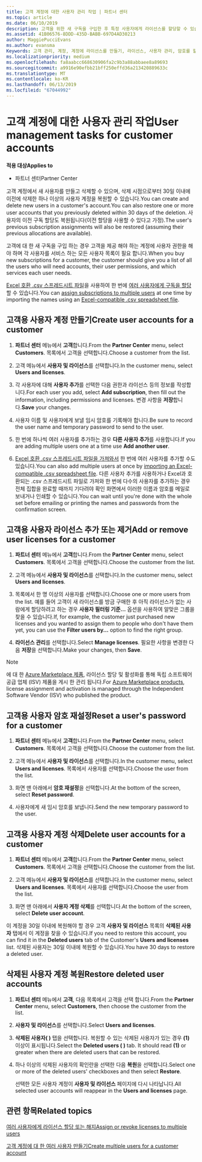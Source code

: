 ```yaml
---
title: 고객 계정에 대한 사용자 관리 작업 | 파트너 센터
ms.topic: article
ms.date: 06/10/2019
description: 고객을 위한 새 구독을 구입한 후 특정 사용자에게 라이선스를 할당할 수 있습니다.
ms.assetid: 41B06576-8DDD-435D-BABB-697D4AD30213
author: MaggiePucciEvans
ms.author: evansma
Keywords: 고객 관리, 계정, 계정에 라이선스를 만들기, 라이선스, 사용자 관리, 암호를 할당, 암호 재설정, 암호 변경
ms.localizationpriority: medium
ms.openlocfilehash: fa8aabcc668630906fa2c9b3a88abbaee8a89693
ms.sourcegitcommit: a9916e90efbb21bff250effd36a213420889633c
ms.translationtype: MT
ms.contentlocale: ko-KR
ms.lasthandoff: 06/13/2019
ms.locfileid: "67044992"
---
```

# <a name="user-management-tasks-for-customer-accounts"></a><span data-ttu-id="e9450-104">고객 계정에 대한 사용자 관리 작업</span><span class="sxs-lookup"><span data-stu-id="e9450-104">User management tasks for customer accounts</span></span>

<span data-ttu-id="e9450-105">**적용 대상**</span><span class="sxs-lookup"><span data-stu-id="e9450-105">**Applies to**</span></span>

-  <span data-ttu-id="e9450-106">파트너 센터</span><span class="sxs-lookup"><span data-stu-id="e9450-106">Partner Center</span></span>

<span data-ttu-id="e9450-107">고객 계정에서 새 사용자를 만들고 삭제할 수 있으며, 삭제 시점으로부터 30일 이내에 이전에 삭제한 하나 이상의 사용자 계정을 복원할 수 있습니다.</span><span class="sxs-lookup"><span data-stu-id="e9450-107">You can create and delete new users in a customer's account.You can also restore one or more user accounts that you previously deleted within 30 days of the deletion.</span></span> <span data-ttu-id="e9450-108">사용자의 이전 구독 할당도 복원됩니다(이전 할당을 사용할 수 있다고 가정).</span><span class="sxs-lookup"><span data-stu-id="e9450-108">The user's previous subscription assignments will also be restored (assuming their previous allocations are available).</span></span>

<span data-ttu-id="e9450-109">고객에 대 한 새 구독을 구입 하는 경우 고객을 제공 해야 하는 계정에 사용자 권한을 해야 하며 각 사용자를 서비스 하는 모든 사용자 목록이 필요 합니다.</span><span class="sxs-lookup"><span data-stu-id="e9450-109">When you buy new subscriptions for a customer, the customer should give you a list of all the users who will need accounts, their user permissions, and which services each user needs.</span></span>  

<span data-ttu-id="e9450-110">[Excel 호환 .csv 스프레드시트 파일](adding-multiple-users-to-a-customer-account.md)을 사용하여 한 번에 [여러 사용자에게 구독을 할당](bulk-license-provisioning-for-multiple-users.md)할 수 있습니다.</span><span class="sxs-lookup"><span data-stu-id="e9450-110">You can [assign subscriptions to multiple users](bulk-license-provisioning-for-multiple-users.md) at one time by importing the names using an [Excel-compatible .csv spreadsheet file](adding-multiple-users-to-a-customer-account.md).</span></span>

<a href="" id="createuseraccounts"></a>

## <a name="create-user-accounts-for-a-customer"></a><span data-ttu-id="e9450-111">고객용 사용자 계정 만들기</span><span class="sxs-lookup"><span data-stu-id="e9450-111">Create user accounts for a customer</span></span>

1.  <span data-ttu-id="e9450-112">**파트너 센터** 메뉴에서 **고객**합니다.</span><span class="sxs-lookup"><span data-stu-id="e9450-112">From the **Partner Center** menu, select **Customers**.</span></span> <span data-ttu-id="e9450-113">목록에서 고객을 선택합니다.</span><span class="sxs-lookup"><span data-stu-id="e9450-113">Choose a customer from the list.</span></span>

2.  <span data-ttu-id="e9450-114">고객 메뉴에서 **사용자 및 라이선스**를 선택합니다.</span><span class="sxs-lookup"><span data-stu-id="e9450-114">In the customer menu, select **Users and licenses**.</span></span>

3.  <span data-ttu-id="e9450-115">각 사용자에 대해 **사용자 추가**를 선택한 다음 권한과 라이선스 등의 정보를 작성합니다.</span><span class="sxs-lookup"><span data-stu-id="e9450-115">For each user you add, select **Add subscription**, then fill out the information, including permissions and licenses.</span></span> <span data-ttu-id="e9450-116">변경 사항을 **저장**합니다.</span><span class="sxs-lookup"><span data-stu-id="e9450-116">**Save** your changes.</span></span>

4.  <span data-ttu-id="e9450-117">사용자 이름 및 사용자에게 보낼 임시 암호를 기록해야 합니다.</span><span class="sxs-lookup"><span data-stu-id="e9450-117">Be sure to record the user name and temporary password to send to the user.</span></span>

5.  <span data-ttu-id="e9450-118">한 번에 하나씩 여러 사용자를 추가하는 경우 **다른 사용자 추가**를 사용합니다.</span><span class="sxs-lookup"><span data-stu-id="e9450-118">If you are adding multiple users one at a time use **Add another user**.</span></span>

6. <span data-ttu-id="e9450-119">[Excel 호환 .csv 스프레드시트 파일을 가져와서](adding-multiple-users-to-a-customer-account.md) 한 번에 여러 사용자를 추가할 수도 있습니다.</span><span class="sxs-lookup"><span data-stu-id="e9450-119">You can also add multiple users at once by [importing an Excel-compatible .csv spreadsheet file](adding-multiple-users-to-a-customer-account.md).</span></span> <span data-ttu-id="e9450-120">다른 사용자 추가를 사용하거나 Excel과 호환되는 .csv 스프레드시트 파일로 가져와 한 번에 다수의 사용자를 추가하는 경우 전체 집합을 완료할 때까지 기다려야 확인 화면에서 이러한 이름과 암호를 메일로 보내거나 인쇄할 수 있습니다.</span><span class="sxs-lookup"><span data-stu-id="e9450-120">You can wait until you're done with the whole set before emailing or printing the names and passwords from the confirmation screen.</span></span>

<a href="" id="userlicensing"></a>

## <a name="add-or-remove-user-licenses-for-a-customer"></a><span data-ttu-id="e9450-121">고객용 사용자 라이선스 추가 또는 제거</span><span class="sxs-lookup"><span data-stu-id="e9450-121">Add or remove user licenses for a customer</span></span>

1.  <span data-ttu-id="e9450-122">**파트너 센터** 메뉴에서 **고객**합니다.</span><span class="sxs-lookup"><span data-stu-id="e9450-122">From the **Partner Center** menu, select **Customers**.</span></span> <span data-ttu-id="e9450-123">목록에서 고객을 선택합니다.</span><span class="sxs-lookup"><span data-stu-id="e9450-123">Choose the customer from the list.</span></span>

2.  <span data-ttu-id="e9450-124">고객 메뉴에서 **사용자 및 라이선스**를 선택합니다.</span><span class="sxs-lookup"><span data-stu-id="e9450-124">In the customer menu, select **Users and licenses**.</span></span>

3.  <span data-ttu-id="e9450-125">목록에서 한 명 이상의 사용자를 선택합니다.</span><span class="sxs-lookup"><span data-stu-id="e9450-125">Choose one or more users from the list.</span></span> <span data-ttu-id="e9450-126">예를 들어 고객이 새 라이선스를 방금 구매한 후 아직 라이선스가 없는 사람에게 할당하려고 하는 경우 **사용자 필터링 기준...** 옵션을 사용하여 알맞은 그룹을 찾을 수 있습니다.</span><span class="sxs-lookup"><span data-stu-id="e9450-126">If, for example, the customer just purchased new licenses and you wanted to assign them to people who don't have them yet, you can use the **Filter users by...** option to find the right group.</span></span>

4.  <span data-ttu-id="e9450-127">**라이선스 관리**를 선택합니다.</span><span class="sxs-lookup"><span data-stu-id="e9450-127">Select **Manage licenses**.</span></span> <span data-ttu-id="e9450-128">필요한 사항을 변경한 다음 **저장**을 선택합니다.</span><span class="sxs-lookup"><span data-stu-id="e9450-128">Make your changes, then **Save**.</span></span>

> [!NOTE]
> <span data-ttu-id="e9450-129">에 대 한 [Azure Marketplace 제품](sell-marketplace-products.md), 라이선스 할당 및 활성화를 통해 독립 소프트웨어 공급 업체 (ISV) 제품을 게시 한 관리 됩니다.</span><span class="sxs-lookup"><span data-stu-id="e9450-129">For [Azure Marketplace products](sell-marketplace-products.md), license assignment and activation is managed through the Independent Software Vendor (ISV) who published the product.</span></span>

<a href="" id="resetpassword"></a>

## <a name="reset-a-users-password-for-a-customer"></a><span data-ttu-id="e9450-130">고객용 사용자 암호 재설정</span><span class="sxs-lookup"><span data-stu-id="e9450-130">Reset a user's password for a customer</span></span>

1.  <span data-ttu-id="e9450-131">**파트너 센터** 메뉴에서 **고객**합니다.</span><span class="sxs-lookup"><span data-stu-id="e9450-131">From the **Partner Center** menu, select **Customers**.</span></span> <span data-ttu-id="e9450-132">목록에서 고객을 선택합니다.</span><span class="sxs-lookup"><span data-stu-id="e9450-132">Choose the customer from the list.</span></span>

2.  <span data-ttu-id="e9450-133">고객 메뉴에서 **사용자 및 라이선스**를 선택합니다.</span><span class="sxs-lookup"><span data-stu-id="e9450-133">In the customer menu, select **Users and licenses**.</span></span> <span data-ttu-id="e9450-134">목록에서 사용자를 선택합니다.</span><span class="sxs-lookup"><span data-stu-id="e9450-134">Choose the user from the list.</span></span>

3.  <span data-ttu-id="e9450-135">화면 맨 아래에서 **암호 재설정**을 선택합니다.</span><span class="sxs-lookup"><span data-stu-id="e9450-135">At the bottom of the screen, select **Reset password**.</span></span> 

4.  <span data-ttu-id="e9450-136">사용자에게 새 임시 암호를 보냅니다.</span><span class="sxs-lookup"><span data-stu-id="e9450-136">Send the new temporary password to the user.</span></span>

<a href="" id="deleteuseraccounts"></a>

## <a name="delete-user-accounts-for-a-customer"></a><span data-ttu-id="e9450-137">고객용 사용자 계정 삭제</span><span class="sxs-lookup"><span data-stu-id="e9450-137">Delete user accounts for a customer</span></span>

1.  <span data-ttu-id="e9450-138">**파트너 센터** 메뉴에서 **고객**합니다.</span><span class="sxs-lookup"><span data-stu-id="e9450-138">From the **Partner Center** menu, select **Customers**.</span></span> <span data-ttu-id="e9450-139">목록에서 고객을 선택합니다.</span><span class="sxs-lookup"><span data-stu-id="e9450-139">Choose the customer from the list.</span></span>

2.  <span data-ttu-id="e9450-140">고객 메뉴에서 **사용자 및 라이선스**를 선택합니다.</span><span class="sxs-lookup"><span data-stu-id="e9450-140">In the customer menu, select **Users and licenses**.</span></span> <span data-ttu-id="e9450-141">목록에서 사용자를 선택합니다.</span><span class="sxs-lookup"><span data-stu-id="e9450-141">Choose the user from the list.</span></span>

3.  <span data-ttu-id="e9450-142">화면 맨 아래에서 **사용자 계정 삭제**를 선택합니다.</span><span class="sxs-lookup"><span data-stu-id="e9450-142">At the bottom of the screen, select **Delete user account**.</span></span>

<span data-ttu-id="e9450-143">이 계정을 30일 이내에 복원해야 할 경우 고객 **사용자 및 라이선스** 목록의 **삭제된 사용자** 탭에서 이 계정을 찾을 수 있습니다.</span><span class="sxs-lookup"><span data-stu-id="e9450-143">If you need to restore this account, you can find it in the **Deleted users** tab of the Customer's **Users and licenses** list.</span></span> <span data-ttu-id="e9450-144">삭제된 사용자는 30일 이내에 복원할 수 있습니다.</span><span class="sxs-lookup"><span data-stu-id="e9450-144">You have 30 days to restore a deleted user.</span></span>

<a href="" id="restoreuseraccounts"></a>

## <a name="restore-deleted-user-accounts"></a><span data-ttu-id="e9450-145">삭제된 사용자 계정 복원</span><span class="sxs-lookup"><span data-stu-id="e9450-145">Restore deleted user accounts</span></span>

1.  <span data-ttu-id="e9450-146">**파트너 센터** 메뉴에서 **고객**, 다음 목록에서 고객을 선택 합니다.</span><span class="sxs-lookup"><span data-stu-id="e9450-146">From the **Partner Center** menu, select **Customers**, then choose the customer from the list.</span></span>

2.  <span data-ttu-id="e9450-147">**사용자 및 라이선스**를 선택합니다.</span><span class="sxs-lookup"><span data-stu-id="e9450-147">Select **Users and licenses**.</span></span>

3.  <span data-ttu-id="e9450-148">**삭제된 사용자( )** 탭을 선택합니다. 복원할 수 있는 삭제된 사용자가 있는 경우 **(1)** 이상이 표시됩니다.</span><span class="sxs-lookup"><span data-stu-id="e9450-148">Select the **Deleted users ( )** tab. It should read **(1)** or greater when there are deleted users that can be restored.</span></span>

4.  <span data-ttu-id="e9450-149">하나 이상의 삭제된 사용자의 확인란을 선택한 다음 **복원**을 선택합니다.</span><span class="sxs-lookup"><span data-stu-id="e9450-149">Select one or more of the deleted users' checkboxes and then select **Restore**.</span></span>

    <span data-ttu-id="e9450-150">선택한 모든 사용자 계정이 **사용자 및 라이선스** 페이지에 다시 나타납니다.</span><span class="sxs-lookup"><span data-stu-id="e9450-150">All selected user accounts will reappear in the **Users and licenses** page.</span></span>

## <a name="related-topics"></a><span data-ttu-id="e9450-151">관련 항목</span><span class="sxs-lookup"><span data-stu-id="e9450-151">Related topics</span></span>


[<span data-ttu-id="e9450-152">여러 사용자에게 라이선스 할당 또는 해지</span><span class="sxs-lookup"><span data-stu-id="e9450-152">Assign or revoke licenses to multiple users</span></span>](bulk-license-provisioning-for-multiple-users.md)

[<span data-ttu-id="e9450-153">고객 계정에 대 한 여러 사용자 만들기</span><span class="sxs-lookup"><span data-stu-id="e9450-153">Create multiple users for a customer account</span></span>](adding-multiple-users-to-a-customer-account.md)